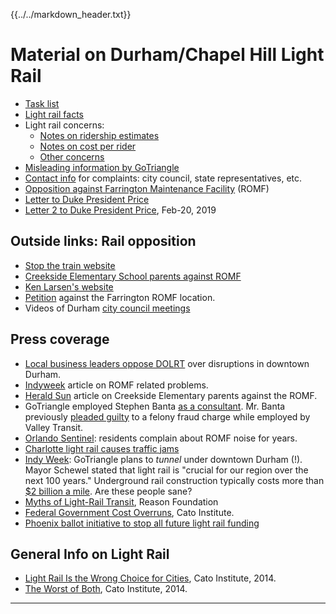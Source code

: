 {{../../markdown_header.txt}}

# Material on Durham/Chapel Hill Light Rail

* [Task list](https://docs.google.com/document/d/1cB0eMeuEHsWg5tfPmaf2V4ImBi_xTt5SyD_31AhMm9E/edit?usp=sharing)
* [Light rail facts](rail_facts.html)
* Light rail concerns:
	* [Notes on ridership estimates](ridership.html)
	* [Notes on cost per rider](cost.html)
	* [Other concerns](other_concerns.html)
* [Misleading information by GoTriangle](deception_summary.html)
* [Contact info](contact_info.html) for complaints: city council, state representatives, etc.
* [Opposition against Farrington Maintenance Facility](romf.html) (ROMF)
* [Letter to Duke President Price](duke_letter.html)
* [Letter 2 to Duke President Price](duke_letter2.html), Feb-20, 2019

## Outside links: Rail opposition

* [Stop the train website](https://stopthetrain.org/)
* [Creekside Elementary School parents against ROMF](https://creeksiderailyard.net/)
* [Ken Larsen's website](http://kenlarsennc.com/DOLRT101.htm)
* [Petition](http://chng.it/w9vBxVjwhD) against the Farrington ROMF location.
* Videos of Durham [city council meetings](https://www.youtube.com/playlist?list=PLLeX6M8cvLwPpqMIIgToUjvmguXQ_scoc)

## Press coverage

* [Local business leaders oppose DOLRT](https://www.newsobserver.com/news/local/article222298455.html) over disruptions in downtown Durham.
* [Indyweek](https://indyweek.com/news/durham/gotriangle-light-rail-southwest-durham-romf/) article on ROMF related problems.
* [Herald Sun](https://www.heraldsun.com/news/local/article222245295.html) article on Creekside Elementary parents against the ROMF.
* GoTriangle employed Stephen Banta [as a consultant](https://www.newsobserver.com/news/local/article222333340.html). Mr. Banta previously [pleaded guilty](https://www.usnews.com/news/best-states/arizona/articles/2018-09-10/former-ceo-of-transit-system-pleads-guilty-to-fraud-charge) to a felony fraud charge while employed by Valley Transit.
* [Orlando Sentinel](https://www.orlandosentinel.com/news/breaking-news/os-sunrail-noise-sanford-residents-20150709-story.html): residents complain about ROMF noise for years.
* [Charlotte light rail causes traffic jams](http://www.wfae.org/post/light-rail-extension-backs-traffic-city-takes-action)
* [Indy Week](https://indyweek.com/news/durham/gotriangle-proposes-to-tunnel-light-rail-under-downtown-durh/): GoTriangle plans to *tunnel* under downtown Durham (!). Mayor Schewel stated that light rail is "crucial for our region over the next 100 years." Underground rail construction typically costs more than [$2 billion a mile](https://www.nytimes.com/2018/03/28/nyregion/new-york-subway-construction-costs-congress.html). Are these people sane?
* [Myths of Light-Rail Transit](https://reason.org/wp-content/uploads/files/760155cae7ee4c80205854259f5c669a.pdf), Reason Foundation
* [Federal Government Cost Overruns](https://object.cato.org/sites/cato.org/files/pubs/pdf/tbb-72.pdf), Cato Institute.
* [Phoenix ballot initiative to stop all future light rail funding](https://www.azcentral.com/story/news/local/phoenix/2018/11/28/phoenix-voters-decide-future-light-rail-election-building-better-phoenix-sales-tax-transportation/2127960002/)

## General Info on Light Rail

* [Light Rail Is the Wrong Choice for Cities](https://www.cato.org/publications/commentary/light-rail-wrong-choice-cities), Cato Institute, 2014.
* [The Worst of Both](https://object.cato.org/sites/cato.org/files/pubs/pdf/pa750_web_1.pdf), Cato Institute, 2014.

-----------